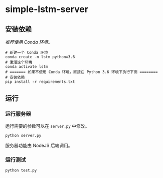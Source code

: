 # simple-lstm-server

## 安装依赖

*推荐使用 Conda 环境。*

```shell
# 新建一个 Conda 环境
conda create -n lstm python=3.6
# 激活这个环境
conda activate lstm
# ======= 如果不使用 Conda 环境，直接在 Python 3.6 环境下执行下面 ========
# 安装依赖
pip install -r requirements.txt
```

## 运行

### 运行服务器

运行需要的参数可以在 `server.py` 中修改。

```shell
python server.py
```

服务器功能由 NodeJS 后端调用。

### 运行测试

```shell
python test.py
```